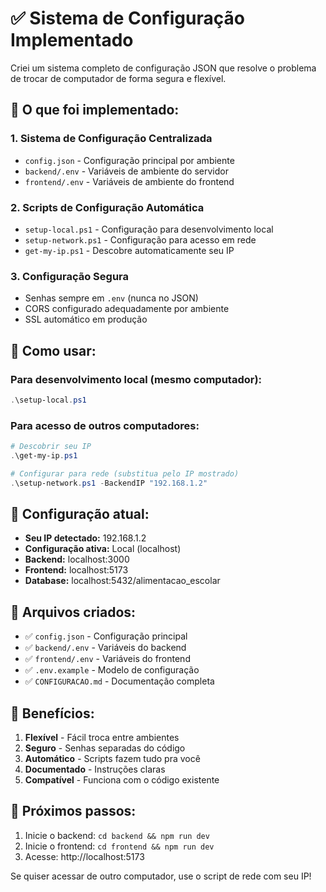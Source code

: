 # ✅ Sistema de Configuração Implementado

Criei um sistema completo de configuração JSON que resolve o problema de trocar de computador de forma segura e flexível.

## 🎯 O que foi implementado:

### 1. **Sistema de Configuração Centralizada**
- `config.json` - Configuração principal por ambiente
- `backend/.env` - Variáveis de ambiente do servidor
- `frontend/.env` - Variáveis de ambiente do frontend

### 2. **Scripts de Configuração Automática**
- `setup-local.ps1` - Configuração para desenvolvimento local
- `setup-network.ps1` - Configuração para acesso em rede
- `get-my-ip.ps1` - Descobre automaticamente seu IP

### 3. **Configuração Segura**
- Senhas sempre em `.env` (nunca no JSON)
- CORS configurado adequadamente por ambiente
- SSL automático em produção

## 🚀 Como usar:

### Para desenvolvimento local (mesmo computador):
```powershell
.\setup-local.ps1
```

### Para acesso de outros computadores:
```powershell
# Descobrir seu IP
.\get-my-ip.ps1

# Configurar para rede (substitua pelo IP mostrado)
.\setup-network.ps1 -BackendIP "192.168.1.2"
```

## 🔧 Configuração atual:
- **Seu IP detectado:** 192.168.1.2
- **Configuração ativa:** Local (localhost)
- **Backend:** localhost:3000
- **Frontend:** localhost:5173
- **Database:** localhost:5432/alimentacao_escolar

## 📁 Arquivos criados:
- ✅ `config.json` - Configuração principal
- ✅ `backend/.env` - Variáveis do backend
- ✅ `frontend/.env` - Variáveis do frontend
- ✅ `.env.example` - Modelo de configuração
- ✅ `CONFIGURACAO.md` - Documentação completa

## 🎉 Benefícios:
1. **Flexível** - Fácil troca entre ambientes
2. **Seguro** - Senhas separadas do código
3. **Automático** - Scripts fazem tudo pra você
4. **Documentado** - Instruções claras
5. **Compatível** - Funciona com o código existente

## 🔄 Próximos passos:
1. Inicie o backend: `cd backend && npm run dev`
2. Inicie o frontend: `cd frontend && npm run dev`
3. Acesse: http://localhost:5173

Se quiser acessar de outro computador, use o script de rede com seu IP!
